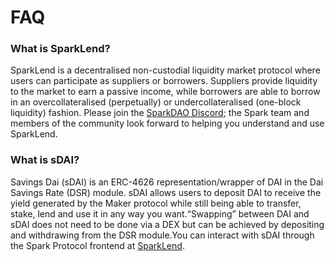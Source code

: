 # FAQ

### What is SparkLend?

SparkLend is a decentralised non-custodial liquidity market protocol where users can participate as suppliers or borrowers. Suppliers provide liquidity to the market to earn a passive income, while borrowers are able to borrow in an overcollateralised (perpetually) or undercollateralised (one-block liquidity) fashion. Please join the [SparkDAO Discord](https://discord.gg/sparkdao); the Spark team and members of the community look forward to helping you understand and use SparkLend.

### What is sDAI? <a href="#what-is-sdai" id="what-is-sdai"></a>

Savings Dai (sDAI) is an ERC-4626 representation/wrapper of DAI in the Dai Savings Rate (DSR) module. sDAI allows users to deposit DAI to receive the yield generated by the Maker protocol while still being able to transfer, stake, lend and use it in any way you want.“Swapping” between DAI and sDAI does not need to be done via a DEX but can be achieved by depositing and withdrawing from the DSR module.You can interact with sDAI through the Spark Protocol frontend at [SparkLend](https://app.spark.fi/sdai/).

###

